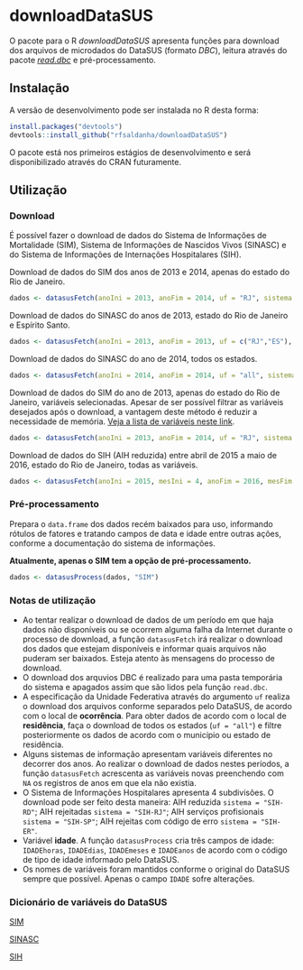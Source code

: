 # downloadDataSUS

O pacote para o R *downloadDataSUS* apresenta funções para download dos arquivos de microdados do DataSUS (formato *DBC*), leitura através do pacote [*read.dbc*](https://cran.r-project.org/web/packages/read.dbc/index.html) e pré-processamento.

## Instalação

A versão de desenvolvimento pode ser instalada no R desta forma:

```r
install.packages("devtools")
devtools::install_github("rfsaldanha/downloadDataSUS")
```

O pacote está nos primeiros estágios de desenvolvimento e será disponibilizado através do CRAN futuramente.

## Utilização

### Download

É possível fazer o download de dados do Sistema de Informações de Mortalidade (SIM), Sistema de Informações de Nascidos Vivos (SINASC) e do Sistema de Informações de Internações Hospitalares (SIH).

Download de dados do SIM dos anos de 2013 e 2014, apenas do estado do Rio de Janeiro.

```r
dados <- datasusFetch(anoIni = 2013, anoFim = 2014, uf = "RJ", sistema = "SIM")
```

Download de dados do SINASC do anos de 2013, estado do Rio de Janeiro e Espírito Santo.

```r
dados <- datasusFetch(anoIni = 2013, anoFim = 2013, uf = c("RJ","ES"), sistema = "SINASC")
```

Download de dados do SINASC do ano de 2014, todos os estados.

```r
dados <- datasusFetch(anoIni = 2014, anoFim = 2014, uf = "all", sistema = "SINASC")
```

Download de dados do SIM do ano de 2013, apenas do estado do Rio de Janeiro, variáveis selecionadas. Apesar de ser possível filtrar as variáveis desejados após o download, a vantagem deste método é reduzir a necessidade de memória. [Veja a lista de variáveis neste link](ftp://ftp.datasus.gov.br/dissemin/publicos/SIM/CID10/Docs/Estrutura_SIM_para_CD.pdf).

```r
dados <- datasusFetch(anoIni = 2013, anoFim = 2014, uf = "RJ", sistema = "SIM", vars = c("SEXO", "CAUSABAS"))
```

Download de dados do SIH (AIH reduzida) entre abril de 2015 a maio de 2016, estado do Rio de Janeiro, todas as variáveis.

```r
dados <- datasusFetch(anoIni = 2015, mesIni = 4, anoFim = 2016, mesFim = 5, uf = "RJ", sistema = "SIH-RD")
```

### Pré-processamento

Prepara o `data.frame` dos dados recém baixados para uso, informando rótulos de fatores e tratando campos de data e idade entre outras ações, conforme a documentação do sistema de informações.

**Atualmente, apenas o SIM tem a opção de pré-processamento.**

```r
dados <- datasusProcess(dados, "SIM")
```

### Notas de utilização

* Ao tentar realizar o download de dados de um período em que haja dados não disponíveis ou se ocorrem  alguma falha da Internet durante o processo de download, a função `datasusFetch` irá realizar o download dos dados que estejam disponíveis e informar quais arquivos não puderam ser baixados. Esteja atento às mensagens do processo de download.
* O download dos arquvios DBC é realizado para uma pasta temporária do sistema e apagados assim que são lidos pela função `read.dbc`.
* A especificação da Unidade Federativa através do argumento `uf` realiza o download dos arquivos conforme separados pelo DataSUS, de acordo com o local de **ocorrência**. Para obter dados de acordo com o local de **residência**, faça o download de todos os estados (`uf = "all"`) e filtre posteriormente os dados de acordo com o município ou estado de residência.
* Alguns sistemas de informação apresentam variáveis diferentes no decorrer dos anos. Ao realizar o download de dados nestes períodos, a função `datasusFetch` acrescenta as variáveis novas preenchendo com `NA` os registros de anos em que ela não existia.
* O Sistema de Informações Hospitalares apresenta 4 subdivisões. O download pode ser feito desta maneira: AIH reduzida `sistema = "SIH-RD"`; AIH rejeitadas `sistema = "SIH-RJ"`; AIH serviços profisionais `sistema = "SIH-SP"`; AIH rejeitas com código de erro `sistema = "SIH-ER"`.
* Variável **idade**. A função `datasusProcess` cria três campos de idade: `IDADEhoras`, `IDADEdias`, `IDADEmeses` e `IDADEanos` de acordo com o código de tipo de idade informado pelo DataSUS.
* Os nomes de variáveis foram mantidos conforme o original do DataSUS sempre que possível. Apenas o campo `IDADE` sofre alterações. 

### Dicionário de variáveis do DataSUS

[SIM](ftp://ftp.datasus.gov.br/dissemin/publicos/SIM/CID10/Docs/Estrutura_SIM_para_CD.pdf)

[SINASC](ftp://ftp.datasus.gov.br/dissemin/publicos/SINASC/NOV/Docs/Estrutura_SINASC_para_CD.pdf)

[SIH](ftp://ftp.datasus.gov.br/dissemin/publicos/SIHSUS/200801_/Doc/IT_SIHSUS_1603.pdf)
